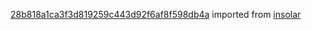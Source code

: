 [28b818a1ca3f3d819259c443d92f6af8f598db4a](https://github.com/insolar/insolar/commit/28b818a1ca3f3d819259c443d92f6af8f598db4a) imported from [insolar](https://github.com/insolar/insolar)
